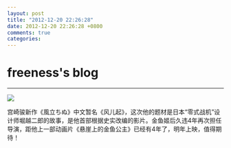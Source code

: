 ```yaml
---
layout: post
title: "2012-12-20 22:26:28"
date: 2012-12-20 22:26:28 +0800
comments: true
categories: 
---
```


# freeness's blog

----------

![](http://okqmqrbgo.bkt.clouddn.com/201212202226281.jpg)

>
宫崎骏新作《風立ちぬ》中文暂名《风儿起》，这次他的题材是日本“零式战机”设计师堀越二郎的故事，是他首部根据史实改编的影片。金鱼姬后久违4年再次担任导演，距他上一部动画片《悬崖上的金鱼公主》已经有4年了，明年上映，值得期待！
